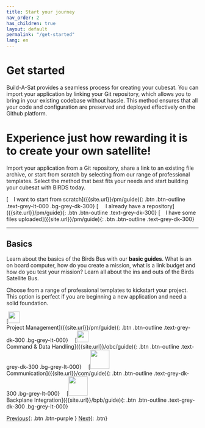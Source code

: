 ```yaml
---
title: Start your journey
nav_order: 2
has_children: true
layout: default
permalink: "/get-started"
lang: en
---
```


# Get started
Build-A-Sat provides a seamless process for creating your cubesat. You can import your application by linking your Git repository, which allows you to bring in your existing codebase without hassle. This method ensures that all your code and configuration are preserved and deployed effectively on the Github platform.

# Experience just how rewarding it is to create your own satellite!
Import your application from a Git repository, share a link to an existing file archive, or start from scratch by selecting from our range of professional templates. Select the method that best fits your needs and start building your cubesat with BIRDS today.

<span class="fs-3" align="center"> 
[<img src="https://raw.githubusercontent.com/FortAwesome/Font-Awesome/6.x/svgs/solid/building.svg" width="10" height="10"> I want to start from scratch]({{site.url}}/pm/guide){: .btn .btn-outline .text-grey-lt-000 .bg-grey-dk-300}
</span>
<span class="fs-3" align="center"> 
[<img src="https://raw.githubusercontent.com/FortAwesome/Font-Awesome/6.x/svgs/brands/git-alt.svg" width="15" height="15"> I already have a repository]({{site.url}}/pm/guide){: .btn .btn-outline .text-grey-dk-300}
</span>
<span class="fs-3" align="center"> 
[<img src="https://raw.githubusercontent.com/FortAwesome/Font-Awesome/6.x/svgs/solid/file.svg" width="10" height="10"> I have some files uploaded]({{site.url}}/pm/guide){: .btn .btn-outline .text-grey-dk-300}
</span>

---
## Basics
Learn about the basics of the Birds Bus with our **basic guides**. What is an on board computer, how do you create a mission, what is a link budget and how do you test your mission? Learn all about the ins and outs of the Birds Satellite Bus.

Choose from a range of professional templates to kickstart your project. This option is perfect if you are beginning a new application and need a solid foundation.

<span class="fs-2" align="center"> 
[<img src="https://raw.githubusercontent.com/FortAwesome/Font-Awesome/6.x/svgs/solid/building.svg" width="30" height="30"> <br /> Project Management]({{site.url}}/pm/guide){: .btn .btn-outline .text-grey-dk-300 .bg-grey-lt-000}
</span>
<img src="https://raw.githubusercontent.com/FortAwesome/Font-Awesome/6.x/svgs/solid/angles-right.svg" width="10" height="10">
<span class="fs-2" align="center"> 
[<img src="https://raw.githubusercontent.com/FortAwesome/Font-Awesome/6.x/svgs/solid/file-code.svg" width="30" height="30"> <br /> Command & Data Handling]({{site.url}}/obc/guide){: .btn .btn-outline .text-grey-dk-300 .bg-grey-lt-000}
</span>
<img src="https://raw.githubusercontent.com/FortAwesome/Font-Awesome/6.x/svgs/solid/angles-right.svg" width="10" height="10">
<span class="fs-2" align="center"> 
[<img src="https://raw.githubusercontent.com/FortAwesome/Font-Awesome/6.x/svgs/solid/comments.svg" width="50" height="50"> <br /> Communication]({{site.url}}/com/guide){: .btn .btn-outline .text-grey-dk-300 .bg-grey-lt-000}
</span>
<img src="https://raw.githubusercontent.com/FortAwesome/Font-Awesome/6.x/svgs/solid/angles-right.svg" width="10" height="10">
<span class="fs-2" align="center"> 
[<img src="https://raw.githubusercontent.com/FortAwesome/Font-Awesome/6.x/svgs/solid/link.svg" width="50" height="50"> <br /> Backplane Integration]({{site.url}}/bpb/guide){: .btn .btn-outline .text-grey-dk-300 .bg-grey-lt-000}
</span>

[Previous]({{site.url}}/get-started){: .btn .btn-purple }
[Next]({{site.url}}/get-started/reference.html){: .btn}
